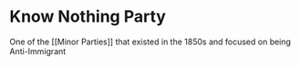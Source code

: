 # Know Nothing Party
One of the [[Minor Parties]] that existed in the 1850s and focused on being Anti-Immigrant